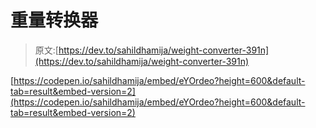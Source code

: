 # 重量转换器

> 原文:[https://dev.to/sahildhamija/weight-converter-391n](https://dev.to/sahildhamija/weight-converter-391n)

[https://codepen.io/sahildhamija/embed/eYOrdeo?height=600&default-tab=result&embed-version=2](https://codepen.io/sahildhamija/embed/eYOrdeo?height=600&default-tab=result&embed-version=2)